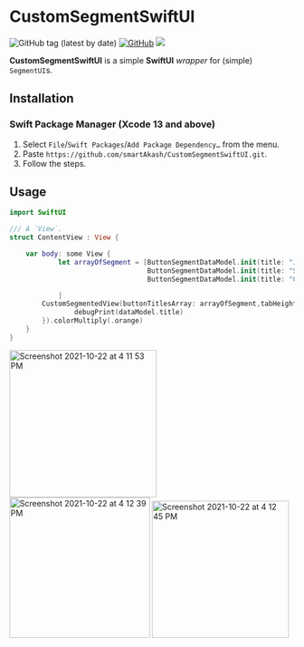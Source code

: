 # CustomSegmentSwiftUI <WIP>
![GitHub tag (latest by date)](https://img.shields.io/github/v/tag/sbertix/CollectionUI)
[![GitHub](https://img.shields.io/github/license/sbertix/CollectionUI)](https://github.com/sbertix/CollectionUI/blob/master/LICENSE)
<img src="https://img.shields.io/badge/supports-Swift%20Package%20Manager-ff69b4.svg">  

**CustomSegmentSwiftUI** is a simple **SwiftUI** _wrapper_ for (simple) `SegmentUI`s.

## Installation
### Swift Package Manager (Xcode 13 and above)
1. Select `File`/`Swift Packages`/`Add Package Dependency…` from the menu.
1. Paste `https://github.com/smartAkash/CustomSegmentSwiftUI.git`.
1. Follow the steps.

## Usage
```swift
import SwiftUI

/// A `View`.
struct ContentView : View {

    var body: some View {
            let arrayOfSegment = [ButtonSegmentDataModel.init(title: "Jobs"),
                                  ButtonSegmentDataModel.init(title: "Search", deafultIcon: "chincoteague", activeIcon: "searchAtLandingPage", iconPosition: .left, isSelected: true),
                                  ButtonSegmentDataModel.init(title: "Connect", deafultIcon: "umbagog",activeIcon: "stmarylake", iconPosition: .right),

            ]
        CustomSegmentedView(buttonTitlesArray: arrayOfSegment,tabHeight: 50, buttonTapActionClouser: { dataModel in
                debugPrint(dataModel.title)
        }).colorMultiply(.orange)
    }
}
```
<img width="260" alt="Screenshot 2021-10-22 at 4 11 53 PM" src="https://user-images.githubusercontent.com/18400249/138440888-9dbb6429-0af5-4c30-afaa-0bb562e04bfc.png">
<img width="248" alt="Screenshot 2021-10-22 at 4 12 39 PM" src="https://user-images.githubusercontent.com/18400249/138440974-640afd8b-a20f-4d24-996e-fdc88676370f.png">
<img width="242" alt="Screenshot 2021-10-22 at 4 12 45 PM" src="https://user-images.githubusercontent.com/18400249/138440988-2610b8e5-ffd5-4c76-8283-32cef0d2fe39.png">

